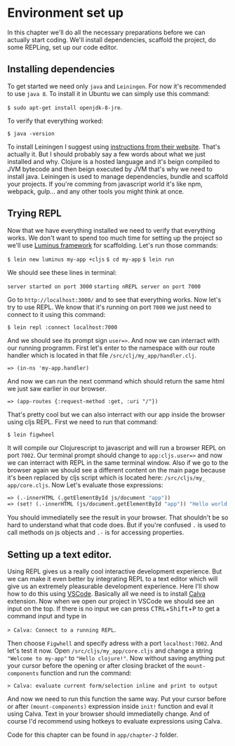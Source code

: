# Environment set up

In this chapter we'll do all the necessary preparations before we can actually start coding. We'll install dependencies, scaffold the project, do some REPLing, set up our code editor.

## Installing dependencies

To get started we need only `java` and `Leiningen`. For now it's recommended to use `java 8`.  To install it in Ubuntu we can simply use this command: 

`$ sudo apt-get install openjdk-8-jre`. 

To verify that everything worked:

`$ java -version`

To install Leiningen I suggest using [instructions from their website][1].
That's actually it. But I should probably say a few words about what we just installed and why. Clojure is a hosted language and it's beign compiled to JVM bytecode and then beign executed by JVM that's why we need to install java. Leiningen is used to manage dependencies, bundle and scaffold your projects. If you're comming from javascript world it's like npm, webpack, gulp... and any other tools you might think at once.

## Trying REPL

Now that we have everything installed we need to verify that everything works. We don't want to spend too much time for setting up the project so we'll use [Luminus framework][2] for scaffolding. Let's run those commands:

`$ lein new luminus my-app +cljs`
`$ cd my-app`
`$ lein run`

We should see these lines in terminal:

`server started on port 3000`
`starting nREPL server on port 7000`

Go to `http://localhost:3000/` and to see that everything works. Now let's try to use REPL. We know that it's running on port `7000` we just need to connect to it using this command:

`$ lein repl :connect localhost:7000`

And we should see its prompt sign `user=>`. And now we can interract with our running programm. First let's enter to the namespace with our route handler which is located in that file `/src/clj/my_app/handler.clj`.

`=> (in-ns 'my-app.handler)`

And now we can run the next command which should return the same html we just saw earlier in our browser.

`=> (app-routes {:request-method :get, :uri "/"})`

That's pretty cool but we can also interract with our app inside the browser using cljs REPL. First we need to run that command:

`$ lein figwheel`

It will compile our Clojurescript to javascript and will run a browser REPL on port `7002`. Our terminal prompt should change to `app:cljs.user=>` and now we can interract with REPL in the same terminal window. Also if we go to the browser again we should see a different content on the main page because it's been replaced by cljs script which is located here: `/src/cljs/my_
app/core.cljs`.  Now Let's evaluate those expressions:

```clj
=> (.-innerHTML (.getElementById js/document "app"))
=> (set! (.-innerHTML (js/document.getElementById "app")) "Hello world!")
```

 You should immediatelly see the result in your browser.  That shouldn't be so hard to understand what that code does. But if you're confused `.` is used to call methods on js objects and `.-` is for accessing properties. 

## Setting up a text editor.

Using REPL gives us a really cool interactive development experience. But we can make it even better by integrating REPL to a text editor which will give us an extremely pleasurable development experience. Here I'll show how to do this using [VSCode][3].  Basically all we need is to install [Calva][4] extension. Now when we open our project in VSCode we should see an input on the top. If there is no input we can press <kbd>CTRL</kbd>+<kbd>Shift</kbd>+<kbd>P</kbd> to get a command input and type in 

`> Calva: Connect to a running REPL`. 

Then choose `Figwhell` and specify adress with a port `localhost:7002`. And let's test it now. Open `/src/cljs/my_app/core.cljs` and change a string `"Welcome to my-app"` to `"Hello clojure!"`.  Now without saving anything put your cursor before the opening or after closing bracket of the `mount-components` function and run the command:

`> Calva: evaluate current form/selection inline and print to output`

And now we need to run this function the same way. Put your cursor before or after `(mount-components)` expression inside `init!` function and eval it using Calva. Text in your browser should immediatelly change. And of course I'd recommend using hotkeys to evaluate expressions using Calva. 

Code for this chapter can be found in `app/chapter-2` folder.







[1]: https://leiningen.org/#install
[2]: http://www.luminusweb.net/
[3]: https://code.visualstudio.com/
[4]: https://github.com/BetterThanTomorrow/calva
